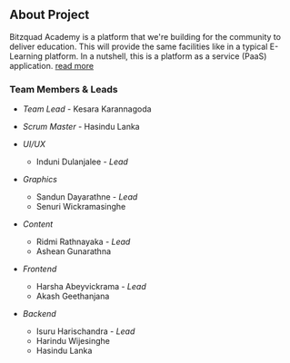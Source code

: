 ## **About Project**

Bitzquad Academy is a platform that we're building for the community to deliver education. This will provide the same facilities like in a typical E-Learning platform. In a nutshell, this is a platform as a service (PaaS) application. <a href="/">read more</a>

### Team Members & Leads

-   _Team Lead_ - Kesara Karannagoda
-   _Scrum Master_ - Hasindu Lanka

-   _UI/UX_

    -   Induni Dulanjalee - _Lead_

-   _Graphics_

    -   Sandun Dayarathne - _Lead_
    -   Senuri Wickramasinghe

-   _Content_

    -   Ridmi Rathnayaka - _Lead_
    -   Ashean Gunarathna

-   _Frontend_

    -   Harsha Abeyvickrama - _Lead_
    -   Akash Geethanjana

-   _Backend_
    -   Isuru Harischandra - _Lead_
    -   Harindu Wijesinghe
    -   Hasindu Lanka
